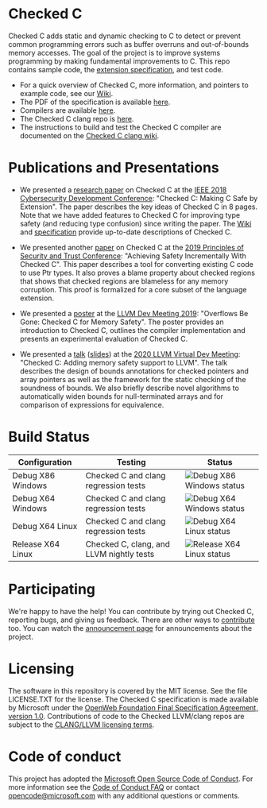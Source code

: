 # Checked C
Checked C adds static and dynamic checking to C to detect or prevent common programming
errors such as buffer overruns and out-of-bounds memory accesses. 
The goal of the project is to improve systems programming by making fundamental improvements to C.
This repo contains
sample code, the [extension specification](https://github.com/Microsoft/checkedc/releases),
and test code.

- For a quick overview of Checked C, more information, and pointers to example code,
  see our [Wiki](https://github.com/Microsoft/checkedc/wiki).
- The PDF of the specification is available [here](https://github.com/Microsoft/checkedc/releases).
- Compilers are available [here](https://github.com/Microsoft/checkedc-clang/releases).
- The Checked C clang repo is
  [here](https://github.com/Microsoft/checkedc-clang).
- The instructions to build and test the Checked C compiler are documented on
  the [Checked C clang wiki](https://github.com/Microsoft/checkedc-clang/wiki).

# Publications and Presentations
- We presented a [research paper](https://www.microsoft.com/en-us/research/publication/checkedc-making-c-safe-by-extension/) on
Checked C at the [IEEE 2018 Cybersecurity Development Conference](https://secdev.ieee.org/2018/home):
"Checked C: Making C Safe by Extension".   The paper describes the key ideas of Checked C in 8 pages. Note that we have added features to Checked C for improving type safety (and reducing type confusion)
since writing the paper.  The [Wiki](https://github.com/Microsoft/checkedc/wiki) and [specification](https://github.com/Microsoft/checkedc/releases) provide up-to-date descriptions of Checked C.

- We presented another [paper](https://www.microsoft.com/en-us/research/uploads/prod/2019/05/checkedc-post2019.pdf)
on Checked C at the [2019 Principles of Security and Trust Conference](http://www.etaps.org/2019/post): 
"Achieving Safety Incrementally With Checked C".
This paper describes a tool for converting existing C code to use Ptr types.  It also proves a blame
property about checked regions that shows that checked regions are blameless for any memory corruption.  This proof is formalized for a core subset of the language extension.

- We presented a
[poster](https://github.com/microsoft/checkedc/blob/master/papers/presentations/llvmdevmeet2019-checkedc_for_memory_safety.pdf)
at the [LLVM Dev Meeting
2019](https://llvm.org/devmtg/2019-10/talk-abstracts.html#post6): "Overflows Be
Gone: Checked C for Memory Safety". The poster provides an introduction to
Checked C, outlines the compiler implementation and presents an experimental
evaluation of Checked C.

- We presented a [talk](https://youtu.be/EuxAzvtX9CI)
  ([slides](https://github.com/microsoft/checkedc/blob/master/papers/presentations/llvmdevmeet2020-checkedc_adding_memory_safety_to_llvm.pdf))
at the [2020 LLVM Virtual Dev
Meeting](https://llvm.org/devmtg/2020-09/program): "Checked C: Adding memory
safety support to LLVM". The talk describes the design of bounds annotations
for checked pointers and array pointers as well as the framework for the static
checking of the soundness of bounds. We also briefly describe novel algorithms
to automatically widen bounds for null-terminated arrays and for comparison of
expressions for equivalence.

# Build Status

|Configuration|Testing|Status|
|--------|---------------|-------|
|Debug X86 Windows| Checked C and clang regression tests|![Debug X86 Windows status](https://msresearch.visualstudio.com/_apis/public/build/definitions/f6454e27-a46c-49d9-8453-29d89d53d2f9/211/badge)|
|Debug X64 Windows| Checked C and clang regression tests| ![Debug X64 Windows status](https://msresearch.visualstudio.com/_apis/public/build/definitions/f6454e27-a46c-49d9-8453-29d89d53d2f9/205/badge)|
|Debug X64 Linux  | Checked C and clang regression tests| ![Debug X64 Linux status](https://msresearch.visualstudio.com/_apis/public/build/definitions/f6454e27-a46c-49d9-8453-29d89d53d2f9/217/badge)|
|Release X64 Linux| Checked C, clang, and LLVM nightly tests|![Release X64 Linux status](https://msresearch.visualstudio.com/_apis/public/build/definitions/f6454e27-a46c-49d9-8453-29d89d53d2f9/238/badge)|

# Participating
We're happy to have the help! You can contribute by trying out Checked C, 
reporting bugs, and giving us feedback. There are other ways to [contribute](CONTRIBUTING.md) too.
You can watch the [announcement page](https://github.com/microsoft/checkedc/discussions/categories/announcements)
for announcements about the project.

# Licensing
The software in this repository is covered by the MIT license.  See the file LICENSE.TXT for the license.   The
Checked C specification is made available by Microsoft under the [OpenWeb Foundation Final
Specification Agreement, version 1.0](http://www.openwebfoundation.org/legal/the-owf-1-0-agreements/owfa-1-0).
Contributions of code to the Checked LLVM/clang repos are
subject to the [CLANG/LLVM licensing terms](https://github.com/Microsoft/checkedc-clang/blob/master/LICENSE.TXT).

# Code of conduct

This project has adopted the
[Microsoft Open Source Code of Conduct](https://opensource.microsoft.com/codeofconduct/).
For more information see the
[Code of Conduct FAQ](https://opensource.microsoft.com/codeofconduct/faq/) or
contact [opencode@microsoft.com](mailto:opencode@microsoft.com) with any
additional questions or comments.
